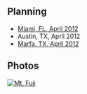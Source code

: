 ## Planning

* [Miami, FL, April 2012](https://github.com/dylanegan/travel/blob/master/USA/Florida/Miami-April-2012.md)
* Austin, TX, April 2012
* [Marfa, TX, April 2012](https://github.com/dylanegan/travel/blob/master/USA/Texas/Marfa-April-2012.md)

## Photos

[![Mt. Fuji](http://farm3.staticflickr.com/2564/3764089529_73fa703e79_n.jpg)](http://www.flickr.com/photos/dylane/3764089529/)
